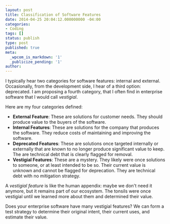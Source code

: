 ```yaml
---
layout: post
title: Classification of Software Features
date: 2014-04-25 20:04:12.000000000 -04:00
categories:
- Coding
tags: []
status: publish
type: post
published: true
meta:
  _wpcom_is_markdown: '1'
  _publicize_pending: '1'
author: 
---
```

I typically hear two categories for software features: internal and external. Occasionally, from the development side, I hear of a third option: deprecated. I am proposing a fourth category, that I often find in enterprise software that I would call _vestigial_.

Here are my four categories defined:

*   **External Feature**: These are solutions for customer needs. They should produce value to the buyers of the software.
*   **Internal Features**: These are solutions for the company that produces the software. They reduce costs of maintaining and improving the software.
*   **Deprecated Features**: These are solutions once targeted internally or externally that are known to no longer produce significant value to keep. The are technical debt that is clearly flagged for removal.
*   **Vestigial Features**: These are a mystery. They likely were once solutions to someone, or at least intended to be so. Their current value is unknown and cannot be flagged for deprecation. They are technical debt with no mitigation strategy.

A _vestigial feature_ is like the human appendix: maybe we don't need it anymore, but it remains part of our ecosystem. The tonsils were once vestigial until we learned more about them and determined their value.

Does your enterprise software have many vestigial features? We can form a test strategy to determine their original intent, their current uses, and estimate their value.
